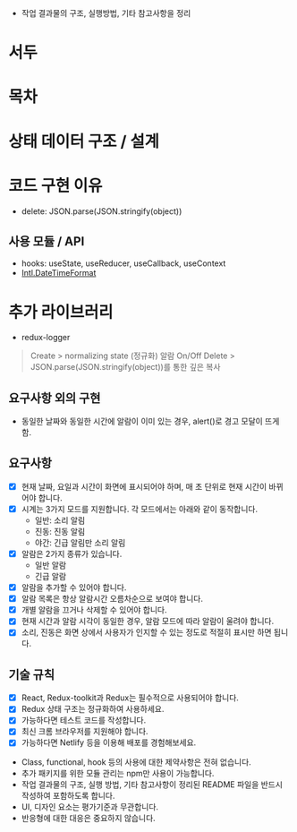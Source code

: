 * 작업 결과물의 구조, 실행방법, 기타 참고사항을 정리

# 서두
# 목차
# 상태 데이터 구조 / 설계
# 코드 구현 이유
  - delete: JSON.parse(JSON.stringify(object))
  ## 사용 모듈 / API
  - hooks: useState, useReducer, useCallback, useContext
  - [Intl.DateTimeFormat](https://developer.mozilla.org/en-US/docs/Web/JavaScript/Reference/Global_Objects/Intl/DateTimeFormat)
# 추가 라이브러리
  - redux-logger

> Create > normalizing state (정규화)
> 알람 On/Off
> Delete > JSON.parse(JSON.stringify(object))를 통한 깊은 복사

## 요구사항 외의 구현
- 동일한 날짜와 동일한 시간에 알람이 이미 있는 경우, alert()로 경고 모달이 뜨게 함.

## 요구사항
- [x] 현재 날짜, 요일과 시간이 화면에 표시되어야 하며, 매 초 단위로 현재 시간이 바뀌어야 합니다.
- [x] 시계는 3가지 모드를 지원합니다. 각 모드에서는 아래와 같이 동작합니다.
  - 일반: 소리 알림
  - 진동: 진동 알림
  - 야간: 긴급 알림만 소리 알림
- [x] 알람은 2가지 종류가 있습니다.
  - 일반 알람
  - 긴급 알람
- [x] 알람을 추가할 수 있어야 합니다.
- [x] 알람 목록은 항상 알람시간 오름차순으로 보여야 합니다.
- [x] 개별 알람을 끄거나 삭제할 수 있어야 합니다.
- [x] 현재 시간과 알람 시각이 동일한 경우, 알람 모드에 따라 알람이 울려야 합니다.
- [x] 소리, 진동은 화면 상에서 사용자가 인지할 수 있는 정도로 적절히 표시만 하면 됩니다.

## 기술 규칙
- [x] React, Redux-toolkit과 Redux는 필수적으로 사용되어야 합니다.
- [x] Redux 상태 구조는 정규화하여 사용하세요.
- [x] 가능하다면 테스트 코드를 작성합니다.
- [x] 최신 크롬 브라우저를 지원해야 합니다.
- [x] 가능하다면 Netlify 등을 이용해 배포를 경험해보세요.
- Class, functional, hook 등의 사용에 대한 제약사항은 전혀 없습니다.
- 추가 패키지를 위한 모듈 관리는 npm만 사용이 가능합니다.
- 작업 결과물의 구조, 실행 방법, 기타 참고사항이 정리된 README 파일을 반드시 작성하여 포함하도록 합니다.
- UI, 디자인 요소는 평가기준과 무관합니다.
- 반응형에 대한 대응은 중요하지 않습니다.
